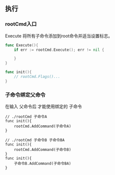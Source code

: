 ##  执行
###   rootCmd入口
Execute 将所有子命令添加到root命令并适当设置标志。
```go
func Execute(){
	if err := rootCmd.Execute(); err != nil {

	}
}

func init(){
	// rootCmd.Flags()...
}
```

###   子命令绑定父命令
在输入 父命令后 才能使用绑定的 子命令
```shell
// ./rootCmd 子命令A
func init(){
	rootCmd.AddCommand(子命令A)
}

// ./rootCmd 子命令B 子命令BA
func init(){
	rootCmd.AddCommand(子命令B)
}
func init(){
	子命令B.AddCommand(子命令BA)
}
```

